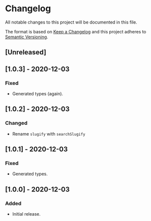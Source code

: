 # Changelog

All notable changes to this project will be documented in this file.

The format is based on [Keep a Changelog](http://keepachangelog.com/en/1.0.0/)
and this project adheres to [Semantic Versioning](http://semver.org/spec/v2.0.0.html).

## [Unreleased]

## [1.0.3] - 2020-12-03

### Fixed

- Generated types (again).

## [1.0.2] - 2020-12-03

### Changed

- Rename `slugify` with `searchSlugify`

## [1.0.1] - 2020-12-03

### Fixed

- Generated types.

## [1.0.0] - 2020-12-03

### Added

- Initial release.
